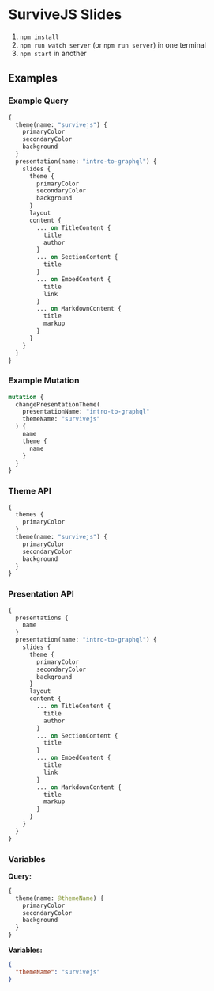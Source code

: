 # SurviveJS Slides

1. `npm install`
2. `npm run watch server` (or `npm run server`) in one terminal
3. `npm start` in another

## Examples

### Example Query

```graphql
{
  theme(name: "survivejs") {
    primaryColor
    secondaryColor
    background
  }
  presentation(name: "intro-to-graphql") {
    slides {
      theme {
        primaryColor
        secondaryColor
        background
      }
      layout
      content {
        ... on TitleContent {
          title
          author
        }
        ... on SectionContent {
          title
        }
        ... on EmbedContent {
          title
          link
        }
        ... on MarkdownContent {
          title
          markup
        }
      }
    }
  }
}
```

### Example Mutation

```graphql
mutation {
  changePresentationTheme(
    presentationName: "intro-to-graphql"
    themeName: "survivejs"
  ) {
    name
    theme {
      name
    }
  }
}
```

### Theme API

```graphql
{
  themes {
    primaryColor
  }
  theme(name: "survivejs") {
    primaryColor
    secondaryColor
    background
  }
}
```

### Presentation API

```graphql
{
  presentations {
    name
  }
  presentation(name: "intro-to-graphql") {
    slides {
      theme {
        primaryColor
        secondaryColor
        background
      }
      layout
      content {
        ... on TitleContent {
          title
          author
        }
        ... on SectionContent {
          title
        }
        ... on EmbedContent {
          title
          link
        }
        ... on MarkdownContent {
          title
          markup
        }
      }
    }
  }
}
```

### Variables

**Query:**

```graphql
{
  theme(name: @themeName) {
    primaryColor
    secondaryColor
    background
  }
}
```

**Variables:**

```json
{
  "themeName": "survivejs"
}
```
